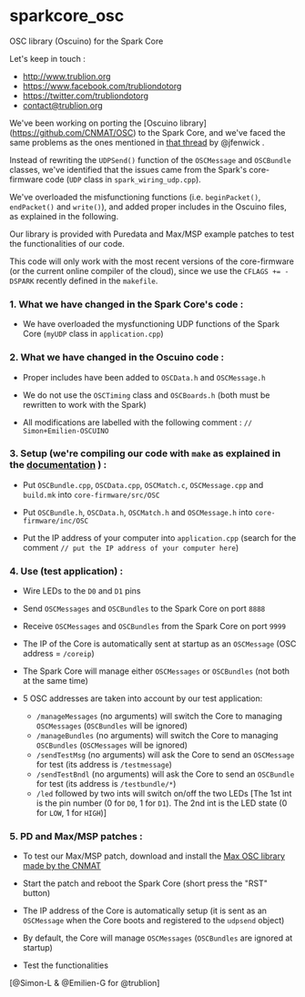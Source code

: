 sparkcore_osc
=============

OSC library (Oscuino) for the Spark Core

Let's keep in touch : 
- http://www.trublion.org
- https://www.facebook.com/trubliondotorg
- https://twitter.com/trubliondotorg
- contact@trublion.org

We've been working on porting the [Oscuino library] (https://github.com/CNMAT/OSC) to the Spark Core, and we've faced the same problems as the ones mentioned in [that thread](https://community.spark.io/t/osc-open-sound-control-with-spark-core/371) by @jfenwick .

Instead of rewriting the `UDPSend()` function of the `OSCMessage` and `OSCBundle` classes, we've identified that the issues came from the Spark's core-firmware code (`UDP` class in `spark_wiring_udp.cpp`).

We've overloaded the misfunctioning functions (i.e. `beginPacket()`, `endPacket()` and `write()`), and added proper includes in the Oscuino files, as explained in the following. 

Our library is provided with Puredata and Max/MSP example patches to test the functionalities of our code.

This code will only work with the most recent versions of the core-firmware (or the current online compiler of the cloud), since we use the `CFLAGS += -DSPARK` recently defined in the `makefile`.



### 1. What we have changed in the Spark Core's code : 

- We have overloaded the mysfunctioning UDP functions of the Spark Core (`myUDP` class in `application.cpp`)



### 2. What we have changed in the Oscuino code : 

- Proper includes have been added to `OSCData.h` and `OSCMessage.h`

- We do not use the `OSCTiming` class and `OSCBoards.h` (both must be rewritten to work with the Spark)

- All modifications are labelled with the following comment : `// Simon+Emilien-OSCUINO`



### 3. Setup (we're compiling our code with `make` as explained in the [documentation](https://github.com/spark/core-firmware/) ) : 

- Put `OSCBundle.cpp`, `OSCData.cpp`, `OSCMatch.c`, `OSCMessage.cpp` and `build.mk` into `core-firmware/src/OSC`

- Put `OSCBundle.h`, `OSCData.h`, `OSCMatch.h` and `OSCMessage.h` into `core-firmware/inc/OSC`

- Put the IP address of your computer into `application.cpp` (search for the comment `// put the IP address of your computer here`)



### 4. Use (test application) : 

- Wire LEDs to the `D0` and `D1` pins

- Send `OSCMessages` and `OSCBundles` to the Spark Core on port `8888`

- Receive `OSCMessages` and `OSCBundles` from the Spark Core on port `9999`

- The IP of the Core is automatically sent at startup as an `OSCMessage` (OSC address = `/coreip`)

- The Spark Core will manage either `OSCMessages` or `OSCBundles` (not both at the same time)

- 5 OSC addresses are taken into account by our test application:
	* `/manageMessages` (no arguments) will switch the Core to managing `OSCMessages` (`OSCBundles` will be ignored)
	* `/manageBundles` (no arguments) will switch the Core to managing `OSCBundles` (`OSCMessages` will be ignored)
	* `/sendTestMsg` (no arguments) will ask the Core to send an `OSCMessage` for test (its address is `/testmessage`)
	* `/sendTestBndl` (no arguments) will ask the Core to send an `OSCBundle` for test (its address is `/testbundle/*`)
	* `/led` followed by two ints will switch on/off the two LEDs
	  [The 1st int is the pin number (0 for `D0`, 1 for `D1`). The 2nd int is the LED state (0 for `LOW`, 1 for `HIGH`)]



### 5. PD and Max/MSP patches :

- To test our Max/MSP patch, download and install the [Max OSC library made by the CNMAT](http://cnmat.berkeley.edu/downloads)

- Start the patch and reboot the Spark Core (short press the "RST" button)

- The IP address of the Core is automatically setup (it is sent as an `OSCMessage` when the Core boots and registered to the `udpsend` object)

- By default, the Core will manage `OSCMessages` (`OSCBundles` are ignored at startup)

- Test the functionalities

 [@Simon-L & @Emilien-G for @trublion]